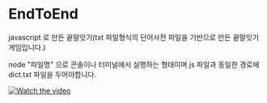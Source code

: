 # EndToEnd
javascript 로 만든 끝말잇기(txt 파일형식의 단어사전 파일을 기반으로 만든 끝말잇기 게임입니다.)

node "파일명"  으로 콘솔이나 터미널에서 실행하는 형태이며 js 파일과 동일한 경로에 dict.txt 파일을 두어야합니다. 

[![Watch the video](https://youtu.be/lW8PNPIopaA/1.jpg)](https://youtu.be/lW8PNPIopaA)


